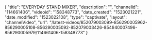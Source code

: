 {
    "title": "EVERYDAY STAND MIXER",
    "description": "",
    "channelid": "114661406",
    "videoid": "158348773",
    "date_created": "1523021221",
    "date_modified": "1523022108",
    "type": "captivate",
    "layout": "channelVideo",
    "url": "\/latest-videos\/852079003099-856290005962-856290005108-856290005092-852079003426-854940007496-856290005979\/114661406-158348773"
}